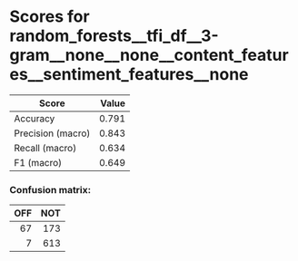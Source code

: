 # Scores for random_forests__tfi_df__3-gram__none__none__content_features__sentiment_features__none
|      Score      |Value|
|-----------------|----:|
|Accuracy         |0.791|
|Precision (macro)|0.843|
|Recall (macro)   |0.634|
|F1 (macro)       |0.649|

### Confusion matrix:
|OFF|NOT|
|--:|--:|
| 67|173|
|  7|613|
